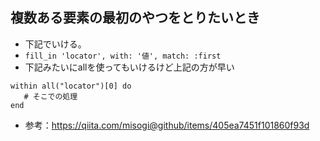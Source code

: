 ## 複数ある要素の最初のやつをとりたいとき
- 下記でいける。
- `fill_in 'locator', with: '値', match: :first`
- 下記みたいにallを使ってもいけるけど上記の方が早い
```
within all("locator")[0] do
   # そこでの処理
end

```
- 参考：https://qiita.com/misogi@github/items/405ea7451f101860f93d
